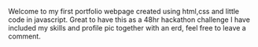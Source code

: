 Welcome to my first portfolio webpage created using html,css and little code in javascript.
Great to have this as a 48hr hackathon challenge
I have included my skills and profile pic together with an erd, feel free to leave a comment.
